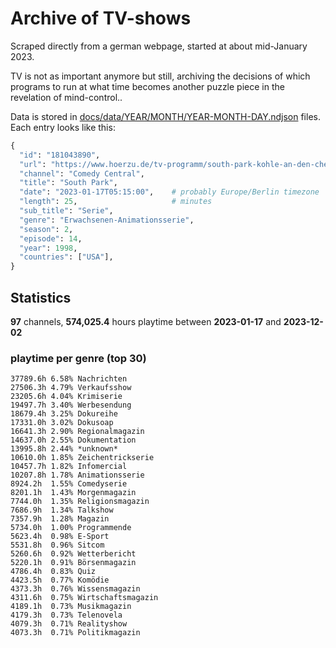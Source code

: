 # Archive of TV-shows

Scraped directly from a german webpage, started at about mid-January 2023.

TV is not as important anymore but still, archiving the decisions of which programs to run at what time
becomes another puzzle piece in the revelation of mind-control.. 

Data is stored in [docs/data/YEAR/MONTH/YEAR-MONTH-DAY.ndjson](docs/data/) files. 
Each entry looks like this:

```python
{
  "id": "181043890", 
  "url": "https://www.hoerzu.de/tv-programm/south-park-kohle-an-den-chefkoch/bid_181043890/", 
  "channel": "Comedy Central", 
  "title": "South Park", 
  "date": "2023-01-17T05:15:00",    # probably Europe/Berlin timezone 
  "length": 25,                     # minutes 
  "sub_title": "Serie", 
  "genre": "Erwachsenen-Animationsserie", 
  "season": 2, 
  "episode": 14, 
  "year": 1998, 
  "countries": ["USA"],
}
```

## Statistics

**97** channels, **574,025.4** hours playtime between **2023-01-17** and **2023-12-02**


### playtime per genre (top 30)

    37789.6h 6.58% Nachrichten
    27506.3h 4.79% Verkaufsshow
    23205.6h 4.04% Krimiserie
    19497.7h 3.40% Werbesendung
    18679.4h 3.25% Dokureihe
    17331.0h 3.02% Dokusoap
    16641.3h 2.90% Regionalmagazin
    14637.0h 2.55% Dokumentation
    13995.8h 2.44% *unknown*
    10610.0h 1.85% Zeichentrickserie
    10457.7h 1.82% Infomercial
    10207.8h 1.78% Animationsserie
    8924.2h  1.55% Comedyserie
    8201.1h  1.43% Morgenmagazin
    7744.0h  1.35% Religionsmagazin
    7686.9h  1.34% Talkshow
    7357.9h  1.28% Magazin
    5734.0h  1.00% Programmende
    5623.4h  0.98% E-Sport
    5531.8h  0.96% Sitcom
    5260.6h  0.92% Wetterbericht
    5220.1h  0.91% Börsenmagazin
    4786.4h  0.83% Quiz
    4423.5h  0.77% Komödie
    4373.3h  0.76% Wissensmagazin
    4311.6h  0.75% Wirtschaftsmagazin
    4189.1h  0.73% Musikmagazin
    4179.3h  0.73% Telenovela
    4079.3h  0.71% Realityshow
    4073.3h  0.71% Politikmagazin
